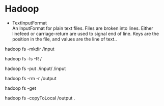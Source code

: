 # Hadoop



+ TextInputFormat  
An InputFormat for plain text files. Files are broken into lines. Either linefeed or carriage-return are used to signal end of line. Keys are the position in the file, and values are the line of text..

hadoop fs -mkdir /input

hadoop fs -ls -R /

hadoop fs -put ./input/ /input

hadoop fs -rm -r /output

hadoop fs -get <src> <localdest>

hadoop fs -copyToLocal /output .